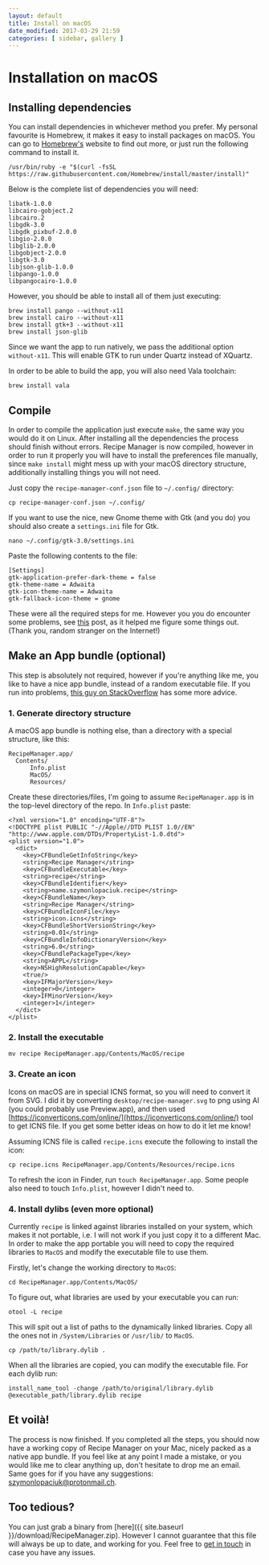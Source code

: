 ```yaml
---
layout: default
title: Install on macOS
date_modified: 2017-03-29 21:59
categories: [ sidebar, gallery ]
---
```


# Installation on macOS

## Installing dependencies

You can install dependencies in whichever method you prefer.
My personal favourite is Homebrew, it makes it easy to install packages on macOS.
You can go to [Homebrew's](https://brew.sh) website to find out more, or just run the following command to install it.

    /usr/bin/ruby -e "$(curl -fsSL https://raw.githubusercontent.com/Homebrew/install/master/install)"

Below is the complete list of dependencies you will need:

    libatk-1.0.0
    libcairo-gobject.2
    libcairo.2
    libgdk-3.0
    libgdk_pixbuf-2.0.0
    libgio-2.0.0
    libglib-2.0.0
    libgobject-2.0.0
    libgtk-3.0
    libjson-glib-1.0.0
    libpango-1.0.0
    libpangocairo-1.0.0

However, you should be able to install all of them just executing:

    brew install pango --without-x11
    brew install cairo --without-x11
    brew install gtk+3 --without-x11
    brew install json-glib

Since we want the app to run natively, we pass the additional option `without-x11`. This will enable GTK to run under Quartz instead of XQuartz.

In order to be able to build the app, you will also need Vala toolchain:

    brew install vala

## Compile

In order to compile the application just execute `make`, the same way you would do it on Linux.
After installing all the dependencies the process should finish without errors.
Recipe Manager is now compiled, however in order to run it properly you will have to install the preferences file manually, since `make install` might mess up with your macOS directory structure, additionally installing things you will not need.

Just copy the `recipe-manager-conf.json` file to `~/.config/` directory:

    cp recipe-manager-conf.json ~/.config/

If you want to use the nice, new Gnome theme with Gtk (and you do) you should also create a `settings.ini` file for Gtk.

    nano ~/.config/gtk-3.0/settings.ini

Paste the following contents to the file:

    [Settings]
    gtk-application-prefer-dark-theme = false
    gtk-theme-name = Adwaita
    gtk-icon-theme-name = Adwaita
    gtk-fallback-icon-theme = gnome

These were all the required steps for me. However you you do encounter some problems,
see [this](https://sshader.wordpress.com/2013/12/18/installing-gtk3-with-the-quartz-backend-from-source/) post, as it helped me figure some things out. (Thank you, random stranger on the Internet!)

## Make an App bundle (optional)

This step is absolutely not required, however if you're anything like me,
you like to have a nice app bundle, instead of a random executable file.
If you run into problems, [this guy on StackOverflow](http://stackoverflow.com/a/3251285/7471530)
has some more advice.

### 1. Generate directory structure

A macOS app bundle is nothing else, than a directory with a special structure, like this:

    RecipeManager.app/
      Contents/
          Info.plist
          MacOS/
          Resources/

Create these directories/files, I'm going to assume `RecipeManager.app` is in the top-level directory of the repo.
In `Info.plist` paste:

    <?xml version="1.0" encoding="UTF-8"?>
    <!DOCTYPE plist PUBLIC "-//Apple//DTD PLIST 1.0//EN" "http://www.apple.com/DTDs/PropertyList-1.0.dtd">
    <plist version="1.0">
      <dict>
        <key>CFBundleGetInfoString</key>
        <string>Recipe Manager</string>
        <key>CFBundleExecutable</key>
        <string>recipe</string>
        <key>CFBundleIdentifier</key>
        <string>name.szymonlopaciuk.recipe</string>
        <key>CFBundleName</key>
        <string>Recipe Manager</string>
        <key>CFBundleIconFile</key>
        <string>icon.icns</string>
        <key>CFBundleShortVersionString</key>
        <string>0.01</string>
        <key>CFBundleInfoDictionaryVersion</key>
        <string>6.0</string>
        <key>CFBundlePackageType</key>
        <string>APPL</string>
        <key>NSHighResolutionCapable</key>
        <true/>
        <key>IFMajorVersion</key>
        <integer>0</integer>
        <key>IFMinorVersion</key>
        <integer>1</integer>
      </dict>
    </plist>

### 2. Install the executable

    mv recipe RecipeManager.app/Contents/MacOS/recipe

### 3. Create an icon

Icons on macOS are in special ICNS format, so you will need to convert it from SVG.
I did it by converting `desktop/recipe-manager.svg` to png using AI (you could probably use Preview.app),
and then used [https://iconverticons.com/online/](https://iconverticons.com/online/) tool to get ICNS file.
If you get some better ideas on how to do it let me know!

Assuming ICNS file is called `recipe.icns` execute the following to install the icon:

    cp recipe.icns RecipeManager.app/Contents/Resources/recipe.icns

To refresh the icon in Finder, run `touch RecipeManager.app`. Some people also need to touch `Info.plist`,
however I didn't need to.

### 4. Install dylibs (even more optional)

Currently `recipe` is linked against libraries installed on your system, which makes it not portable,
i.e. I will not work if you just copy it to a different Mac. In order to make the app portable you will need
to copy the required libraries to `MacOS` and modify the executable file to use them.

Firstly, let's change the working directory to `MacOS`:

    cd RecipeManager.app/Contents/MacOS/

To figure out, what libraries are used by your executable you can run:

    otool -L recipe

This will spit out a list of paths to the dynamically linked libraries.
Copy all the ones not in `/System/Libraries` or `/usr/lib/` to `MacOS`.

    cp /path/to/library.dylib .

When all the libraries are copied, you can modify the executable file. For each dylib run:

    install_name_tool -change /path/to/original/library.dylib @executable_path/library.dylib recipe

## Et voilà!

The process is now finished. If you completed all the steps, you should now have a working
copy of Recipe Manager on your Mac, nicely packed as a native app bundle.
If you feel like at any point I made a mistake, or you would like me to clear anything up,
don't hesitate to drop me an email. Same goes for if you have any suggestions:
[szymonlopaciuk@protonmail.ch](szymonlopaciuk@protonmail.ch).

## Too tedious?

You can just grab a binary from [here]({{ site.baseurl }}/download/RecipeManager.zip).
However I cannot guarantee that this file will always be up to date, and working for you.
Feel free to [get in touch](szymonlopaciuk@protonmail.ch) in case you have any issues.

